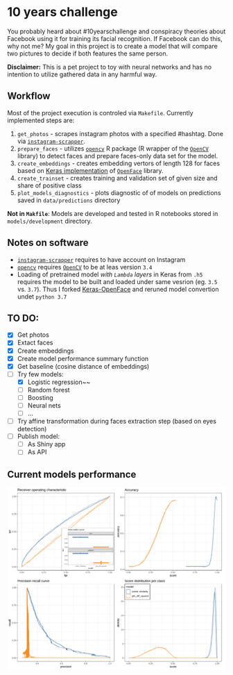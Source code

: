 # 10 years challenge

You probably heard about #10yearschallenge and conspiracy theories about Facebook using it for training its facial recognition. If Facebook can do this, why not me? My goal in this project is to create a model that will compare two pictures to decide if both features the same person.

**Disclaimer:** This is a pet project to toy with neural networks and has no intention to utilize gathered data in any harmful way.

## Workflow

Most of the project execution is controled via `Makefile`. Currently implemented steps are:

1. `get_photos` - scrapes instagram photos with a specified #hashtag. Done via [`instagram-scrapper`](https://github.com/rarcega/instagram-scraper).
1. `prepare_faces` - utilizes [`opencv`](https://github.com/ropenscilabs/opencv) R package (R wrapper of the [`OpenCV`](https://opencv.org/) library) to detect faces and prepare faces-only data set for the model.
1. `create_embeddings` - creates embedding vertors of length 128 for faces based on [Keras implementation](https://github.com/iwantooxxoox/Keras-OpenFace) of  [`OpenFace`](https://github.com/cmusatyalab/openface) library.
1. `create_trainset` - creates training and validation set of given size and share of positive class
1. `plot_models_diagnostics` - plots diagnostic of of models on predictions saved in `data/predictions` directory

**Not in `Makfile`**: Models are developed and tested in R notebooks stored in `models/development` directory.

## Notes on software

* [`instagram-scrapper`](https://github.com/rarcega/instagram-scraper) requires to have account on Instagram
* [`opencv`](https://github.com/ropenscilabs/opencv) requires [`OpenCV`](https://opencv.org/) to be at leas version `3.4`
* Loading of pretrained model *with `Lambda` layers* in Keras from `.h5` requires the model to be built and loaded under same vesrion (eg. `3.5` vs. `3.7`). Thus I forked  [Keras-OpenFace](https://github.com/iwantooxxoox/Keras-OpenFace) and reruned model convertion undet `python 3.7`

## TO DO:

- [x] Get photos
- [x] Extact faces
- [x] Create embeddings
- [x] Create model performance summary function
- [x] Get baseline (cosine distance of embeddings)
- [ ] Try few models:
  - [x] Logistic regression~~
  - [ ] Random forest
  - [ ] Boosting
  - [ ] Neural nets
  - [ ] ...
- [ ] Try affine transformation during faces extraction step (based on eyes detection)
- [ ] Publish model:
  - [ ] As Shiny app
  - [ ] As API
  
## Current models performance

![Performance](reports/models_diagnostics.png)